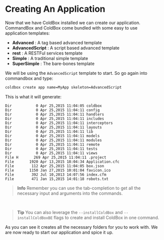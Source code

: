 # Creating An Application

Now that we have ColdBox installed we can create our application.  CommandBox and ColdBox come bundled with some easy to use application templates:

* **Advanced** : A tag based advanced template
* **AdvancedScript** : A script based advanced template
* **rest** : A RESTFul services template
* **Simple** : A traditional simple template
* **SuperSimple** : The bare-bones template

We will be using the `AdvancedScript` template to start.  So go again into commandbox and type:

```bash
coldbox create app name=MyApp skeleton=AdvancedScript
```

This is what it will generate:

```
Dir           0 Apr 25,2015 11:04:05 coldbox
Dir           0 Apr 25,2015 11:04:11 config
Dir           0 Apr 25,2015 11:04:11 handlers
Dir           0 Apr 25,2015 11:04:11 includes
Dir           0 Apr 25,2015 11:04:11 interceptors
Dir           0 Apr 25,2015 11:04:11 layouts
Dir           0 Apr 25,2015 11:04:11 lib
Dir           0 Apr 25,2015 11:04:11 models
Dir           0 Apr 25,2015 11:04:11 modules
Dir           0 Apr 25,2015 11:04:11 remote
Dir           0 Apr 25,2015 11:04:11 tests
Dir           0 Apr 25,2015 11:04:11 views
File H       269 Apr 25,2015 11:04:11 .project
File       1920 Apr 13,2015 18:04:34 Application.cfc
File        112 Apr 25,2015 11:04:05 box.json
File       1150 Jan 27,2015 10:01:04 favicon.ico
File        392 Jul 10,2013 14:07:56 index.cfm
File        471 Jan 15,2015 14:01:18 robots.txt
```

> **Info** Remember you can use the tab-completion to get all the necessary input and arguments into the commands.

<br>

> **Tip** You can also leverage the `--installColdBox` and `--installColdBoxBE` flags to create and install ColdBox in one command.

As you can see it creates all the necessary folders for you to work with. We are now ready to start our application and spice it up.